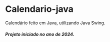 # Calendario-java
Calendário feito em Java, utilizando Java Swing.
##### Projeto iniciado no ano de 2024.
